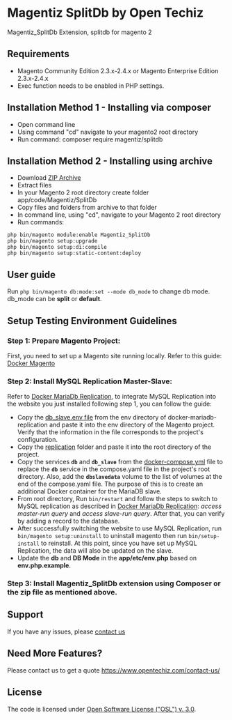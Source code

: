 # Magentiz SplitDb by Open Techiz

Magentiz_SplitDb Extension, splitdb for magento 2

## Requirements
  * Magento Community Edition 2.3.x-2.4.x or Magento Enterprise Edition 2.3.x-2.4.x
  * Exec function needs to be enabled in PHP settings.

## Installation Method 1 - Installing via composer
  * Open command line
  * Using command "cd" navigate to your magento2 root directory
  * Run command: composer require magentiz/splitdb

## Installation Method 2 - Installing using archive
  * Download [ZIP Archive](https://pm.opentechiz.com/vuong/magentiz-splitdb/-/archive/master/magentiz-splitdb-master.zip)
  * Extract files
  * In your Magento 2 root directory create folder app/code/Magentiz/SplitDb
  * Copy files and folders from archive to that folder
  * In command line, using "cd", navigate to your Magento 2 root directory
  * Run commands:
```
php bin/magento module:enable Magentiz_SplitDb
php bin/magento setup:upgrade
php bin/magento setup:di:compile
php bin/magento setup:static-content:deploy
```

## User guide
Run ```php bin/magento db:mode:set --mode db_mode``` to change db mode.
db_mode can be **split** or **default**.


## Setup Testing Environment Guidelines

### Step 1: Prepare Magento Project:

First, you need to set up a Magento site running locally. Refer to this guide: [Docker Magento](https://github.com/markshust/docker-magento)

### Step 2: Install MySQL Replication Master-Slave:

Refer to [Docker MariaDb Replication](https://github.com/vtearit/docker-mariadb-replication), to integrate MySQL Replication into the website you just installed following step 1, you can follow the guide:
  * Copy the [db_slave.env file](https://github.com/vtearit/docker-mariadb-replication/blob/master/env/db_slave.env) from the env directory of docker-mariadb-replication and paste it into the env directory of the Magento project. Verify that the information in the file corresponds to the project's configuration.
  * Copy the [replication](https://github.com/vtearit/docker-mariadb-replication/tree/master/replication) folder and paste it into the root directory of the project.
  * Copy the services **```db```** and **```db_slave```** from the [docker-compose.yml](https://github.com/vtearit/docker-mariadb-replication/blob/master/docker-compose.yml) file to replace the **```db```** service in the compose.yaml file in the project's root directory. Also, add the **```dbslavedata```** volume to the list of volumes at the end of the compose.yaml file. The purpose of this is to create an additional Docker container for the MariaDB slave.
  * From root directory, Run ```bin/restart``` and follow the steps to switch to MySQL replication as described in [Docker MariaDb Replication](https://github.com/vtearit/docker-mariadb-replication): *access master-run query* and *access slave-run query*. After that, you can verify by adding a record to the database.
  * After successfully switching the website to use MySQL Replication, run ```bin/magento setup:uninstall``` to uninstall magento then run ```bin/setup-install``` to reinstall. At this point, since you have set up MySQL Replication, the data will also be updated on the slave.
  * Update the **db** and **DB Mode** in the **app/etc/env.php** based on **env.php.example**.

### Step 3: Install Magentiz_SplitDb extension using Composer or the zip file as mentioned above.


## Support
If you have any issues, please [contact us](mailto:support@opentechiz.com)

## Need More Features?
Please contact us to get a quote
https://www.opentechiz.com/contact-us/

## License
The code is licensed under [Open Software License ("OSL") v. 3.0](http://opensource.org/licenses/osl-3.0.php).
